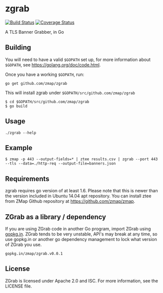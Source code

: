 zgrab
==================

[![Build Status](https://travis-ci.org/zmap/zgrab.svg?branch=master)](https://travis-ci.org/zmap/zgrab)
[![Coverage Status](https://coveralls.io/repos/zmap/zgrab/badge.svg?branch=master&service=github)](https://coveralls.io/github/zmap/zgrab?branch=master)

A TLS Banner Grabber, in Go

## Building

You will need to have a valid `$GOPATH` set up, for more information about `$GOPATH`, see https://golang.org/doc/code.html.

Once you have a working `$GOPATH`, run:

```
go get github.com/zmap/zgrab
```

This will install zgrab under `$GOPATH/src/github.com/zmap/zgrab`

```
$ cd $GOPATH/src/github.com/zmap/zgrab
$ go build
```

## Usage

```
./zgrab --help
```

## Example

```
$ zmap -p 443 --output-fields=* | ztee results.csv | zgrab --port 443 --tls --data=./http-req --output-file=banners.json
```

## Requirements

zgrab requires go version of at least 1.6. Please note that this is newer than the version included in Ubuntu 14.04 apt repository. You can install ztee from ZMap Github repository at https://github.com/zmap/zmap.


## ZGrab as a library / dependency

If you are using ZGrab code in another Go program, import ZGrab using [gopkg.in](http://gopkg.in). ZGrab tends to be very unstable, API's may break at any time, so use gopkg.in or another go dependency management to lock what version of ZGrab you use.

```
gopkg.in/zmap/zgrab.v0.0.1
```

## License

ZGrab is licensed under Apache 2.0 and ISC. For more information, see the LICENSE file.
